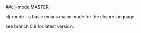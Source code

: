 ##clj-mode MASTER

clj-mode - a basic emacs major mode for the clojure language.

see branch 0.9 for latest version.

